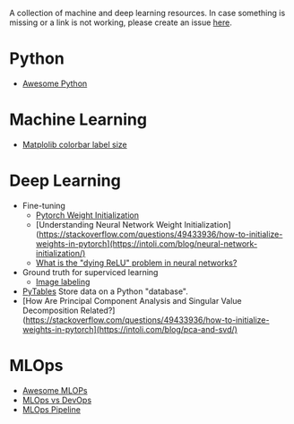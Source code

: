 A collection of machine and deep learning resources. In case something is missing or a link is not working, please create an issue [here](https://github.com/vpapaioannou/machine_deep_learning_resources/issues).

# Python

- [Awesome Python](https://github.com/vinta/awesome-python)

# Machine Learning

- [Matplolib colorbar label size](https://matplotlib.org/3.1.1/api/_as_gen/matplotlib.axes.Axes.tick_params.html)

# Deep Learning

- Fine-tuning
  - [Pytorch Weight Initialization](https://stackoverflow.com/questions/49433936/how-to-initialize-weights-in-pytorch)
  - [Understanding Neural Network Weight Initialization](https://stackoverflow.com/questions/49433936/how-to-initialize-weights-in-pytorch](https://intoli.com/blog/neural-network-initialization/)
  - [What is the "dying ReLU" problem in neural networks?](https://datascience.stackexchange.com/questions/5706/what-is-the-dying-relu-problem-in-neural-networks)
- Ground truth for superviced learning
  - [Image labeling](https://github.com/wkentaro/labelme)
- [PyTables](https://www.machinelearninguru.com/deep_learning/data_preparation/hdf5/hdf5.html) Store data on a Python "database".
- [How Are Principal Component Analysis and Singular Value Decomposition Related?](https://stackoverflow.com/questions/49433936/how-to-initialize-weights-in-pytorch](https://intoli.com/blog/pca-and-svd/)
    
# MLOps      
      
- [Awesome MLOPs](https://github.com/kelvins/awesome-mlops)
- [MLOps vs DevOps](https://aws.amazon.com/what-is/mlops/)
- [MLOps Pipeline](https://github.com/vpapaioannou/machine_deep_learning_resources/blob/main/3-ML-Lifecycle-Detail.jpg)

